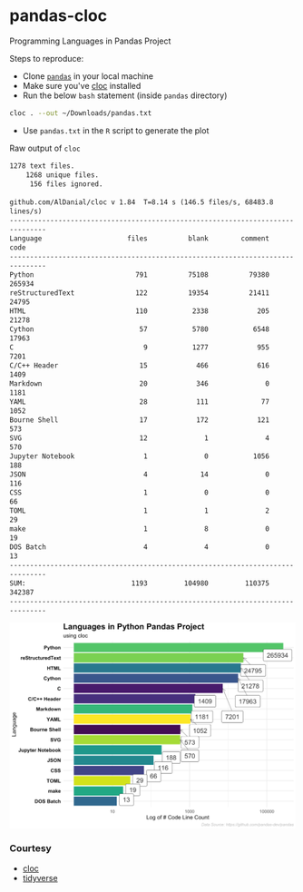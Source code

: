 # pandas-cloc
Programming Languages in Pandas Project

Steps to reproduce:

+ Clone [`pandas`](https://github.com/pandas-dev/pandas) in your local machine
+ Make sure you've [cloc](github.com/AlDanial/cloc) installed 
+ Run the below `bash` statement (inside `pandas` directory)

```sh
cloc . --out ~/Downloads/pandas.txt
```
+ Use `pandas.txt` in the `R` script to generate the plot


Raw output of `cloc` 

```
1278 text files.
    1268 unique files.
     156 files ignored.

github.com/AlDanial/cloc v 1.84  T=8.14 s (146.5 files/s, 68483.8 lines/s)
-------------------------------------------------------------------------------
Language                     files          blank        comment           code
-------------------------------------------------------------------------------
Python                         791          75108          79380         265934
reStructuredText               122          19354          21411          24795
HTML                           110           2338            205          21278
Cython                          57           5780           6548          17963
C                                9           1277            955           7201
C/C++ Header                    15            466            616           1409
Markdown                        20            346              0           1181
YAML                            28            111             77           1052
Bourne Shell                    17            172            121            573
SVG                             12              1              4            570
Jupyter Notebook                 1              0           1056            188
JSON                             4             14              0            116
CSS                              1              0              0             66
TOML                             1              1              2             29
make                             1              8              0             19
DOS Batch                        4              4              0             13
-------------------------------------------------------------------------------
SUM:                          1193         104980         110375         342387
-------------------------------------------------------------------------------
```

![languages in python pandas project](pandas-languages.png)

### Courtesy

+ [cloc](github.com/AlDanial/cloc)
+ [tidyverse](https://github.com/tidyverse/)
